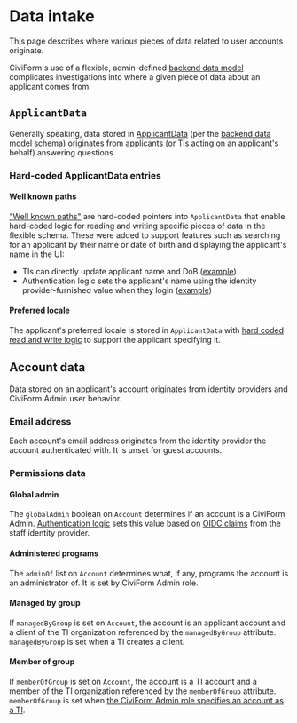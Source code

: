 # Data intake

This page describes where various pieces of data related to user accounts originate.

CiviForm's use of a flexible, admin-defined [backend data model](./backend-data-model.md) complicates investigations into where a given piece of data about an applicant comes from.

## `ApplicantData`

Generally speaking, data stored in [ApplicantData](https://github.com/civiform/civiform/blob/main/server/app/services/applicant/ApplicantData.java) (per the [backend data model](./backend-data-model.md) schema) originates from applicants (or TIs acting on an applicant's behalf) answering questions.

### Hard-coded ApplicantData entries

#### Well known paths

["Well known paths"](https://github.com/civiform/civiform/blob/main/server/app/services/WellKnownPaths.java#L4) are hard-coded pointers into `ApplicantData` that enable hard-coded logic for reading and writing specific pieces of data in the flexible schema. These were added to support features such as searching for an applicant by their name or date of birth and displaying the applicant's name in the UI:
- TIs can directly update applicant name and DoB ([example](https://github.com/civiform/civiform/blob/main/server/app/services/ti/TrustedIntermediaryService.java#L199-L200))
- Authentication logic sets the applicant's name using the identity provider-furnished value when they login ([example](https://github.com/civiform/civiform/blob/main/server/app/auth/oidc/applicant/ApplicantProfileCreator.java#L113))

#### Preferred locale

The applicant's preferred locale is stored in `ApplicantData` with [hard coded read and write logic](https://github.com/civiform/civiform/blob/main/server/app/controllers/applicant/ApplicantInformationController.java#L179) to support the applicant specifying it.

## Account data

Data stored on an applicant's account originates from identity providers and CiviForm Admin user behavior.

### Email address

Each account's email address originates from the identity provider the account authenticated with. It is unset for guest accounts.

### Permissions data

#### Global admin

The `globalAdmin` boolean on `Account` determines if an account is a CiviForm Admin. [Authentication logic](https://github.com/civiform/civiform/blob/main/server/app/auth/oidc/admin/AdfsProfileCreator.java#L55-L64) sets this value based on [OIDC claims](https://github.com/civiform/civiform/blob/main/server/conf/env-var-docs.json#L244-L247) from the staff identity provider.

#### Administered programs

The `adminOf` list on `Account` determines what, if any, programs the account is an administrator of. It is set by CiviForm Admin role.

#### Managed by group

If `managedByGroup` is set on `Account`, the account is an applicant account and a client of the TI organization referenced by the `managedByGroup` attribute. `managedByGroup` is set when a TI creates a client.

#### Member of group

If `memberOfGroup` is set on `Account`, the account is a TI account and a member of the TI organization referenced by the `memberOfGroup` attribute. `memberOfGroup` is set when [the CiviForm Admin role specifies an account as a TI](https://github.com/civiform/civiform/blob/main/server/app/repository/UserRepository.java#L178).
